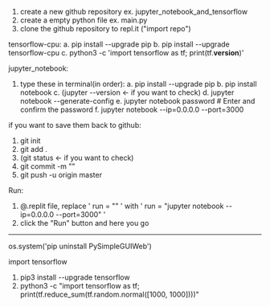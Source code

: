 


1. create a new github repository ex. jupyter_notebook_and_tensorflow
2. create a empty python file ex. main.py
3. clone the github repository to repl.it ("import repo")

tensorflow-cpu:
a. pip install --upgrade pip
b. pip install --upgrade tensorflow-cpu
c. python3 -c 'import tensorflow as tf; print(tf.__version__)'

jupyter_notebook:
1. type these in terminal(in order):
a. pip install --upgrade pip
b. pip install notebook
c. (jupyter --version ← if you want to check)
d. jupyter notebook --generate-config
e. jupyter notebook password # Enter and confirm the password
f. jupyter notebook --ip=0.0.0.0 --port=3000


if you want to save them back to github:
1. git init
2. git add .
3. (git status ← if you want to check)
4. git commit -m "<anything>"
5. git push -u origin master

Run:
1. @.replit file, replace ' run = "" ' with ' run = "jupyter notebook --ip=0.0.0.0 --port=3000" '
2. click the "Run" button and here you go

_______________________________________
os.system('pip uninstall PySimpleGUIWeb')

import tensorflow
1. pip3 install --upgrade tensorflow
2. python3 -c "import tensorflow as tf; print(tf.reduce_sum(tf.random.normal([1000, 1000])))"

